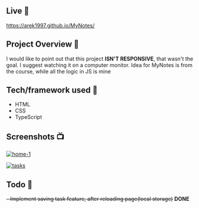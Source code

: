 ## Live 📍

https://arek1997.github.io/MyNotes/

## Project Overview 🎉

I would like to point out that this project **ISN'T RESPONSIVE**, that wasn't the goal.
I suggest watching it on a computer monitor. Idea for
MyNotes is from the course, while all the logic in JS
is mine

## Tech/framework used 🔧

- HTML
- CSS
- TypeScript

## Screenshots 📺

<p>
   <a href="https://ibb.co/NY5CPdm"><img src="https://i.ibb.co/0JT2SRF/home-1.png" alt="home-1" border="0"></a>
</p>

<p>
  <a href="https://ibb.co/T0L28XT"><img src="https://i.ibb.co/jwRfMK5/tasks.png" alt="tasks" border="0"></a>
</p>

## Todo 📝

~~- Implement saving task feature, after reloading page(local storage)~~ **DONE**
